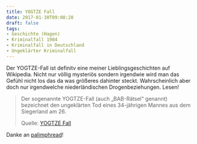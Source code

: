 ```yaml
---
title: YOGTZE Fall
date: 2017-01-30T09:08:28
draft: false
tags:
- Geschichte (Hagen)
- Kriminalfall 1984
- Kriminalfall in Deutschland
- Ungeklärter Kriminalfall
---
```


Der YOGTZE-Fall ist definitv eine meiner Lieblingsgeschichten auf
Wikipedia. Nicht nur völlig mysteriös sondern irgendwie wird man das Gefühl
nicht los das da was größeres dahinter steckt. Wahrscheinlich aber doch nur
irgendwelche niederländischen Drogenbeziehungen. Lesen!

> Der sogenannte YOGTZE-Fall (auch „BAB-Rätsel“ genannt) bezeichnet den
> ungeklärten Tod eines 34-jährigen Mannes aus dem Siegerland am 26.
>
> Quelle: [YOGTZE Fall](https://de.wikipedia.org/wiki/YOGTZE-Fall)

Danke an [palimphread](https://twitter.com/palimphread)!